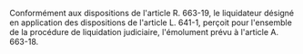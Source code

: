Conformément aux dispositions de l'article R. 663-19, le liquidateur désigné en application des dispositions de l'article L. 641-1, perçoit pour l'ensemble de la procédure de liquidation judiciaire, l'émolument prévu à l'article A. 663-18.
